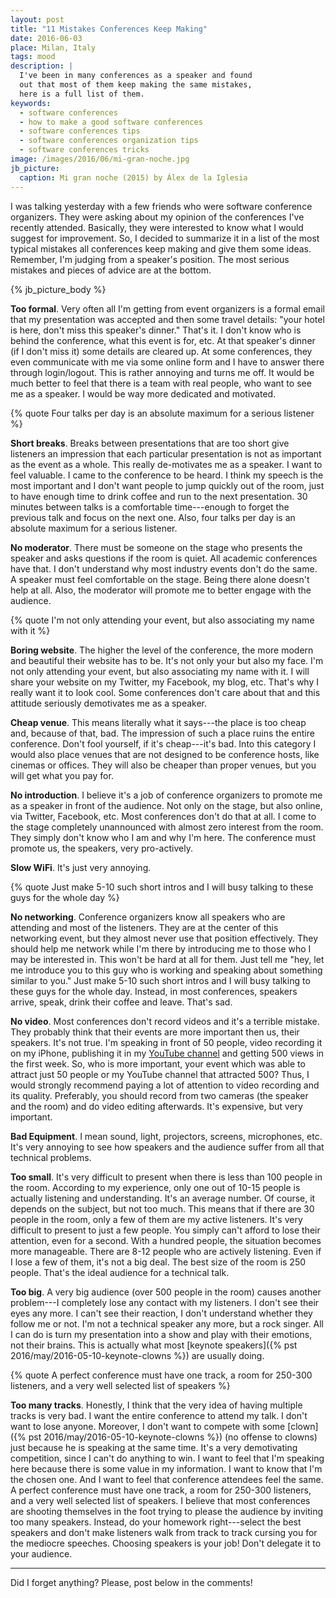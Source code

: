 ```yaml
---
layout: post
title: "11 Mistakes Conferences Keep Making"
date: 2016-06-03
place: Milan, Italy
tags: mood
description: |
  I've been in many conferences as a speaker and found
  out that most of them keep making the same mistakes,
  here is a full list of them.
keywords:
  - software conferences
  - how to make a good software conferences
  - software conferences tips
  - software conferences organization tips
  - software conferences tricks
image: /images/2016/06/mi-gran-noche.jpg
jb_picture:
  caption: Mi gran noche (2015) by Álex de la Iglesia
---
```


I was talking yesterday with a few friends who were software conference
organizers. They were asking about my opinion of the conferences I've recently
attended. Basically, they were interested to know what I would suggest for
improvement. So, I decided to summarize it in a list of the most typical
mistakes all conferences keep making and give them some ideas.
Remember, I'm judging from a speaker's position.
The most serious mistakes and pieces of advice are at the bottom.

<!--more-->

{% jb_picture_body %}

**Too formal**.
Very often all I'm getting from event organizers is a formal email that
my presentation was accepted and then some travel details: "your hotel is
here, don't miss this speaker's dinner." That's it. I don't know who is
behind the conference, what this event is for, etc. At that speaker's
dinner (if I don't miss it) some details are cleared up. At some conferences, they even communicate
with me via some online form and I have to answer there through login/logout.
This is rather annoying and turns me off. It would be much better to feel
that there is a team with real people, who want to see me as a speaker.
I would be way more dedicated and motivated.

{% quote Four talks per day is an absolute maximum for a serious listener %}

**Short breaks**.
Breaks between presentations that are too short give listeners an impression that
each particular presentation is not as important as the event as a whole.
This really de-motivates me as a speaker. I want to feel valuable.
I came to the conference to be heard. I think my speech is the most important and I don't want people to
jump quickly out of the room, just to have enough time to drink coffee
and run to the next presentation. 30 minutes between talks is a comfortable
time---enough to forget the previous talk and focus on the next one.
Also, four talks per day is an absolute maximum for a serious listener.

**No moderator**.
There must be someone on the stage who presents the speaker and asks
questions if the room is quiet. All academic conferences have that. I don't
understand why most industry events don't do the same. A speaker must feel
comfortable on the stage. Being there alone doesn't help at all. Also, the
moderator will promote me to better engage with the audience.

{% quote I'm not only attending your event, but also associating my name with it %}

**Boring website**.
The higher the level of the conference, the more modern and beautiful their
website has to be. It's not only your but also my face. I'm not only
attending your event, but also associating my name with it. I will share your
website on my Twitter, my Facebook, my blog, etc. That's why
I really want it to look cool. Some conferences don't care about
that and this attitude seriously demotivates me as a speaker.

**Cheap venue**.
This means literally what it says---the place is too cheap and, because
of that, bad. The impression of such a place ruins the entire conference.
Don't fool yourself, if it's cheap---it's bad.
Into this category I would also place venues that are not designed to be
conference hosts, like cinemas or offices. They will also be cheaper than
proper venues, but you will get what you pay for.

**No introduction**.
I believe it's a job of conference organizers to promote me as a speaker
in front of the audience. Not only on the stage, but also online,
via Twitter, Facebook, etc. Most conferences don't do that at all. I come to
the stage completely unannounced with almost zero interest from the room. They
simply don't know who I am and why I'm here. The conference must promote us,
the speakers, very pro-actively.

**Slow WiFi**.
It's just very annoying.

{% quote Just make 5-10 such short intros and I will busy talking to these guys for the whole day %}

**No networking**.
Conference organizers know all speakers who are attending and most of the
listeners. They are at the center of this networking event, but they almost
never use that position effectively. They should help me network while I'm there
by introducing me to those who I may be interested in. This won't be hard
at all for them. Just tell me "hey, let me introduce you to this guy who
is working and speaking about something similar to you." Just make 5-10
such short intros and I will busy talking to these guys for the whole day.
Instead, in most conferences, speakers arrive, speak, drink their coffee and leave.
That's sad.

**No video**.
Most conferences don't record videos and it's a terrible mistake. They probably
think that their events are more important then us, their speakers. It's not
true. I'm speaking in front of 50 people, video recording it on my iPhone, publishing
it in my [YouTube channel](https://www.youtube.com/channel/UCr9qCdqXLm2SU0BIs6d_68Q)
and getting 500 views in the first week. So, who is
more important, your event which was able to attract just 50 people or my
YouTube channel that attracted 500? Thus, I would strongly recommend paying
a lot of attention to video recording and its quality. Preferably, you should
record from two cameras (the speaker and the room) and do video editing afterwards.
It's expensive, but very important.

**Bad Equipment**.
I mean sound, light, projectors, screens, microphones, etc. It's very annoying
to see how speakers and the audience suffer from all that technical problems.

**Too small**.
It's very difficult to present when there is less than 100 people in the room.
According to my experience, only one out of 10-15 people is actually listening
and understanding. It's an average number. Of course, it depends on the subject,
but not too much. This means that if there are 30 people in the room, only
a few of them are my active listeners. It's very difficult to present to just
a few people. You simply can't afford to lose their attention, even for a second.
With a hundred people, the situation becomes more manageable. There are 8-12 people
who are actively listening. Even if I lose a few of them, it's not a big deal.
The best size of the room is 250 people. That's the ideal audience for
a technical talk.

**Too big**.
A very big audience (over 500 people in the room) causes another problem---I completely lose any contact with my listeners. I don't see their eyes any more.
I can't see their reaction, I don't understand whether they follow me or not.
I'm not a technical speaker any more, but a rock singer. All I can do is turn
my presentation into a show and play with their emotions, not their brains.
This is actually what most [keynote speakers]({% pst 2016/may/2016-05-10-keynote-clowns %})
are usually doing.

{% quote A perfect conference must have one track, a room for 250-300 listeners, and a very well selected list of speakers %}

**Too many tracks**.
Honestly, I think that the very idea of having multiple tracks is very bad.
I want the entire conference to attend my talk. I don't want to lose anyone.
Moreover, I don't want to compete with some
[clown]({% pst 2016/may/2016-05-10-keynote-clowns %}) (no offense to clowns)
just because he is speaking at the same time. It's a very demotivating competition,
since I can't do anything to win.
I want to feel that I'm speaking here because there is some value in my
information. I want to know that I'm the chosen one. And I want to feel that
conference attendees feel the same. A perfect conference must have one
track, a room for 250-300 listeners, and a very well selected list of
speakers. I believe that most conferences are shooting themselves in the
foot trying to please the audience by inviting too many speakers. Instead,
do your homework right---select the best speakers and don't make listeners
walk from track to track cursing you for the mediocre speeches.
Choosing speakers is your job! Don't delegate it to your audience.

<hr/>

Did I forget anything? Please, post below in the comments!
